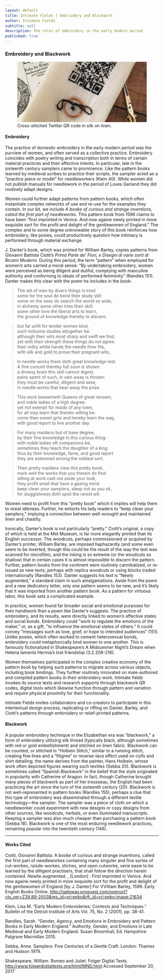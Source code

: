 ```yaml
---
layout: default
title: Intimate Fields | Embriodery and Blackwork
author: Intimate Fields
subtitle: null
description: The roles of embroidery in the early modern period
published: true
---
```

### Embroidery and Blackwork

<figure>
<img src="img/blackwork.jpg" class="img-responsive">
<figcaption>Cross-stitched Twitter QR code in silk on linen.</figcaption>
</figure>

#### Embroidery

The practice of domestic embroidery in the early modern period was the purview of women, and often served as a collective practice. Embroidery coincides with poetry writing and transcription both in terms of certain material practices and their affective intents. In particular, late in the sixteenth century  samplers came to prominence. Like the pattern books learned by medieval scribes to practice their scripts, the sampler acted as a “practice piece or model” for needleworkers (Klein 40). While women did not publish manuals for needlework in the period of Loves Garland they did routinely adapt designs.

Women could further adapt patterns from pattern books, which often instantiate complex networks of use and re-use for the examples they contain. In our kit, we include *A booke of curious and strange inventions, called the first part of needleworks.* This pattern book from 1596 claims to have been “first imprinted in Venice. And now againe newly printed in more exquisite sort for the profit and delight of the gentlewomen of England.” The complex and to some degree unknowable story of this book reinforces how embroidery, like posies, could productively question how intimacy is performed through material exchange. 

J. Danter’s book, which was printed for William Barley, copies patterns from Giovanni Battista Ciotti’s *Prima Parte de' Fiori, e Disegni di varie sorti di Ricami Moderni.* During this period, the term “pattern” when employed for women’s arts carried a moral sense: “By undertaking embroidery, women were perceived as being diligent and dutiful, complying with masculine authority and conforming to ideals of performed femininity” (Randles 151). Danter makes this clear with the poem he includes in the book:

>The wit of man by divers things is tried  
>some for the soul do bend their study still:  
>some on the seas do search the world so wide,  
>in alchemy some other tries their skill:  
>some other love the liberal arts to learn,  
>the ground of knowledge thereby to discern.

>but far unfit for tender women kind,  
>such toilsome studies altogether be:  
>although their wits most sharp and swift we find,  
>yet with their strength these things do not agree:  
>their milky white hands the needle finer fits,  
>with silk and gold to prove their pregnant wits,

>In needle works there doth great knowledge rest.  
>A fine conceit thereby full soon is shown:  
>a drowsy brain this skill cannot digest,  
>pains spent of such, in vain away is thrown:  
>they must be careful, diligent and wise,  
>in needle works that bear away the prize.

>This work beseemeth Queens of great renown,  
>and noble ladies of a high degree:  
>yet not exempt for maids of any town,  
>for all may learn that thereto willing be:  
>come then sweet girls and hereby learn the way,  
>with good report to live another day.

>For many maidens but of base degree,  
>by their fine knowledge in this curious thing:  
>with noble ladies oft companions be,  
>sometimes they teach the daughter of a king:  
>thus by their knowledge, fame, and good report  
>they are esteemed among the noblest sort.

>Then pretty maidens view this pretty book,  
>mark well the works that you therein do find  
>sitting at work cast not aside your look,  
>they profit small that have a gazing mind:  
>keep clean your samplers, sleep not as you sit,  
>for sluggishness doth spoil the rarest wit.

Women need to profit from this “pretty book” which it implies will help them to resist idleness. Further, he exhorts his lady readers to “keep clean your samplers,” implying a connection between well-wrought and maintained linen and chastity. 

Ironically, Danter’s book is not particularly “pretty.” Ciotti’s original, a copy of which is held at the Met Museum, is far more elegantly printed than its English successor. The woodcuts, perhaps commissioned or acquired by Danter’s printer, William Barley, are imposed haphazardly (and some even seem to be inverted, though this could be the result of the way the text was scanned for microfilm), and the inking is so extreme (or the woodcuts so shallow) that in certain cases it is almost impossible to discern the pattern. Further, pattern books from the continent were routinely cannibalized, or re-issued as new texts, perhaps with replica woodcuts or using blocks traded internationally (Randles 153). Danter suggests his text is “Newly augmented,” a standard claim in such amalgamations. Aside from the poem and a new dedicatory letter, only one pattern seems to be new, and it’s likely that it was imported from another pattern book. As a pattern for virtuous labor, this book sets a complicated example.  

In practice, women found far broader social and emotional purposes for their handiwork than a poem like Danter’s suggests. The practice of embroidery, and its results, were directly linked to women’s affective states and social bonds. Embroidery could "work to regulate the emotions of the maker," or, as a gift, "to influence the emotional states of others." It could convey “messages such as love, grief, or hope to intended audiences” (151). Unlike posies, which often worked to cement heterosexual bonds, embroidery could metaphorically bind women to one another. This is famously fictionalized in Shakespeare’s A Midsummer Night’s Dream when Helena laments Hermia’s lost friendship (3.2.208-216). 

Women themselves participated in the complex creative economy of the pattern book by helping such patterns to migrate across various objects, including book bindings. They further routinely innovated on male-authored and compiled pattern books in their embroidery work. Intimate fields invokes its source texts and research supports through blackwork QR codes, digital tools which likewise function through pattern and variation and require physical proximity for their functionality. 

Intimate Fields invites collaborators and co-creators to participate in this intertextual design process,  replicating or riffing on Danter, Barley, and Ciotti’s patterns through embroidery or relief-printed patterns. 

#### Blackwork

A popular embroidery technique in the Elizabethan era was “blackwork,” a form of embroidery utilizing silk thread (typically black, although sometimes with red or gold embellishment) and stitched on linen fabric. Blackwork can be counted, or stitched in “Holbein Stitch,” similar to a running stitch, creating fine lines and a “filigree” or reverse-lace effect used on coifs and shirt detailing; the name derives from the painter, Hans Holbein, whose work often depicted figures wearing such textiles (Sebba 20). Blackwork is sometimes called “Spanish Blackwork” in the belief that the style originated in popularity with Catherine of Aragon. In fact, though Catherine brought many pieces of blackwork as part of her trousseau, the English had been practicing the art since the turn of the sixteenth century (20). Blackwork is not well-represented in pattern books (Randles 155), perhaps a clue that this type of embroidery was disseminated through a different textile technology—the sampler. The sampler was a piece of cloth on which a needleworker could experiment with new designs or copy designs from other sources, like woodcuts, herbals, or even illuminated manuscripts. Keeping a sampler was also much cheaper than purchasing a pattern book (Sebba 18). Blackwork is one of the most enduring needlework practices, remaining popular into the twentieth century (146). 

***

#### Works Cited

Ciotti, Giovanni Battista. A booke of curious and strange inuentions, called the first part of needleworkes containing many singuler and fine sortes of cut-workes, raisde-workes, stiches, and open cutworke, verie easie to be learned by the dilligent practisers, that shall follow the direction herein contained. Newlie augmented. , [London] : First imprinted in Venice. And now againe newly printed in more exquisite sort for the profit and delight of the gentlewomen of England [by J. Danter] For VVilliam Barley, 1596. Early English Books Online. http://gateway.proquest.com/openurl?ctx_ver=Z39.88-2003&res_id=xri:eebo&rft_id=xri:eebo:image:21634

Klein, Lisa M. “Early Modern Embroideries: Contexts and Techniques.” Bulletin of the Detroit Institute of Arts Vol. 75, No. 2 (2001), pp. 38-41. 

Randles, Sarah. “Gender, Agency, and Emotions in Embroidery and Pattern Books in Early Modern England.” Authority, Gender, and Emotions in Late Medieval and Early Modern England. Susan Broomhall, Ed. Hampshire: Palgrave Macmillan 2015. 

Sebba, Anne. Samplers: Five Centuries of a Gentle Craft. London: Thames and Hudson 1979. 

Shakespeare, William. Romeo and Juliet. Folger Digital Texts. http://www.folgerdigitaltexts.org/html/MND.html Accessed September 20, 2017
